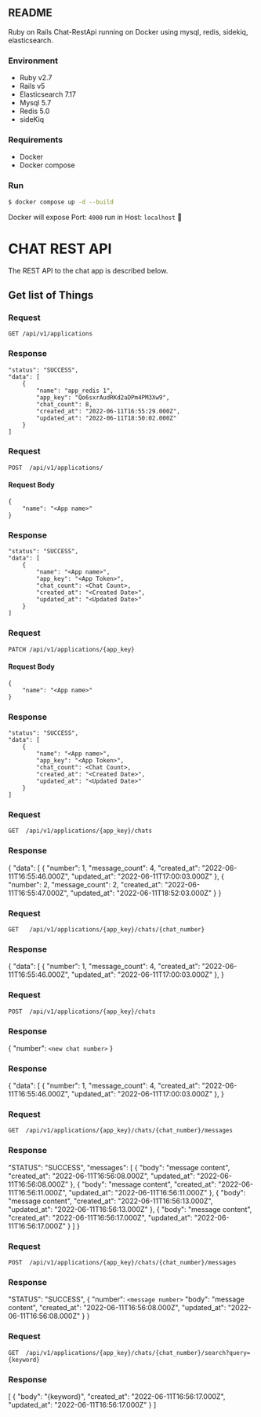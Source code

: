 ## README

Ruby on Rails Chat-RestApi running on Docker using mysql, redis, sidekiq, elasticsearch.

### Environment

* Ruby v2.7
* Rails v5
* Elasticsearch 7.17
* Mysql 5.7
* Redis 5.0
* sideKiq 

### Requirements

* Docker
* Docker compose

### Run

```bash
$ docker compose up -d --build
```
Docker will expose Port: `4000` run in Host: `localhost` :partying_face:

<!-- ### Chat API
This service exposes these endpoints

```
Verb    URI Pattern
----    -----------

GET     /api/v1/applications/
POST    /api/v1/applications/
PATCH   /api/v1/applications/{app_key}

GET     /api/v1/applications/{app_key}/chats
GET     /api/v1/applications/{app_key}/chats/{chat_number}
POST    /api/v1/applications/{app_key}/chats

GET     /api/v1/applications/{app_key}/chats/{chat_number}/messages
POST    /api/v1/applications/{app_key}/chats/{chat_number}/messages

GET     /api/v1/applications/{app_key}/chats/{chat_number}/messages/search?query={keyword}
``` -->


# CHAT REST API

The REST API to the chat app is described below.

## Get list of Things

### Request

`GET /api/v1/applications`

### Response

    "status": "SUCCESS",
    "data": [
        {
            "name": "app_redis 1",
            "app_key": "Qo6sxrAudRKd2aDPm4PM3Xw9",
            "chat_count": 8,
            "created_at": "2022-06-11T16:55:29.000Z",
            "updated_at": "2022-06-11T18:50:02.000Z"
        }
    ]

### Request

`POST  /api/v1/applications/`

#### Request Body

    {
        "name": "<App name>"
    }

### Response

    "status": "SUCCESS",
    "data": [
        {
            "name": "<App name>",
            "app_key": "<App Token>",
            "chat_count": <Chat Count>,
            "created_at": "<Created Date>",
            "updated_at": "<Updated Date>"
        }
    ]


### Request

`PATCH /api/v1/applications/{app_key}`

#### Request Body

    {
        "name": "<App name>"
    }

### Response

    "status": "SUCCESS",
    "data": [
        {
            "name": "<App name>",
            "app_key": "<App Token>",
            "chat_count": <Chat Count>,
            "created_at": "<Created Date>",
            "updated_at": "<Updated Date>"
        }
    ]


### Request

`GET  /api/v1/applications/{app_key}/chats`

### Response

 {
    "data": [
        {
            "number": 1,
            "message_count": 4,
            "created_at": "2022-06-11T16:55:46.000Z",
            "updated_at": "2022-06-11T17:00:03.000Z"
        },
        {
            "number": 2,
            "message_count": 2,
            "created_at": "2022-06-11T16:55:47.000Z",
            "updated_at": "2022-06-11T18:52:03.000Z"
        }
}


### Request

`GET   /api/v1/applications/{app_key}/chats/{chat_number}`

### Response

{
    "data": [
        {
            "number": 1,
            "message_count": 4,
            "created_at": "2022-06-11T16:55:46.000Z",
            "updated_at": "2022-06-11T17:00:03.000Z"
        },
}


### Request

`POST  /api/v1/applications/{app_key}/chats`

### Response

{
    "number": `<new chat number>`
}

### Response

{
    "data": [
        {
            "number": 1,
            "message_count": 4,
            "created_at": "2022-06-11T16:55:46.000Z",
            "updated_at": "2022-06-11T17:00:03.000Z"
        },
}


### Request

`GET  /api/v1/applications/{app_key}/chats/{chat_number}/messages`

### Response
"STATUS": "SUCCESS",
    "messages": [
        {
            "body": "message content",
            "created_at": "2022-06-11T16:56:08.000Z",
            "updated_at": "2022-06-11T16:56:08.000Z"
        },
        {
            "body": "message content",
            "created_at": "2022-06-11T16:56:11.000Z",
            "updated_at": "2022-06-11T16:56:11.000Z"
        },
        {
            "body": "message content",
            "created_at": "2022-06-11T16:56:13.000Z",
            "updated_at": "2022-06-11T16:56:13.000Z"
        },
        {
            "body": "message content",
            "created_at": "2022-06-11T16:56:17.000Z",
            "updated_at": "2022-06-11T16:56:17.000Z"
        }
    ]
}


### Request

`POST  /api/v1/applications/{app_key}/chats/{chat_number}/messages`

### Response

"STATUS": "SUCCESS",
    {
        "number": `<message number>`
        "body": "message content",
        "created_at": "2022-06-11T16:56:08.000Z",
        "updated_at": "2022-06-11T16:56:08.000Z"
    }
}


### Request

`GET  /api/v1/applications/{app_key}/chats/{chat_number}/search?query={keyword}`

### Response

[
    {
        "body": "{keyword}",
        "created_at": "2022-06-11T16:56:17.000Z",
        "updated_at": "2022-06-11T16:56:17.000Z"
    }
]

